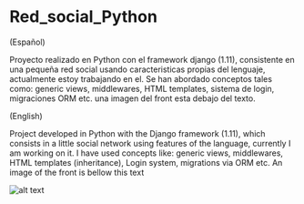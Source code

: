 # Red_social_Python


(Español)

Proyecto realizado en Python con el framework django (1.11), consistente en una pequeña red social usando caracteristicas propias del lenguaje, actualmente estoy trabajando en el. Se han abordado conceptos tales como: generic views, middlewares, HTML templates, sistema de login, migraciones ORM etc. una imagen del front esta debajo del texto.

(English)

Project developed in Python with the Django framework (1.11), which consists in a little social network using features of the language, currently I am working on it. I have used concepts like: generic views, middlewares, HTML templates (inheritance), Login system, migrations via ORM etc. An image of the front is bellow this text

![alt text](https://user-images.githubusercontent.com/40801686/42247405-05ac664e-7f21-11e8-83d0-cce4e249f499.png)
